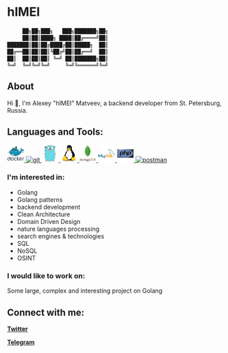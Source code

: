 # hIMEI

         ██╗██╗███╗   ███╗███████╗██╗
         ██║██║████╗ ████║██╔════╝██║
    ███████║██║██╔████╔██║█████╗  ██║
    ██╔══██║██║██║╚██╔╝██║██╔══╝  ██║
    ██║  ██║██║██║ ╚═╝ ██║███████╗██║
    ╚═╝  ╚═╝╚═╝╚═╝     ╚═╝╚══════╝╚═╝

## About

Hi 👋, I'm Alexey "hIMEI" Matveev, a backend developer from St. Petersburg, Russia.
    
## Languages and Tools:

<p align="left"> <a href="https://www.docker.com/" target="_blank"> <img src="https://raw.githubusercontent.com/devicons/devicon/master/icons/docker/docker-original-wordmark.svg" alt="docker" width="40" height="40"/> </a> <a href="https://git-scm.com/" target="_blank"> <img src="https://www.vectorlogo.zone/logos/git-scm/git-scm-icon.svg" alt="git" width="40" height="40"/> </a> <a href="https://golang.org" target="_blank"> <img src="https://raw.githubusercontent.com/devicons/devicon/master/icons/go/go-original.svg" alt="go" width="40" height="40"/> </a> <a href="https://www.linux.org/" target="_blank"> <img src="https://raw.githubusercontent.com/devicons/devicon/master/icons/linux/linux-original.svg" alt="linux" width="40" height="40"/> </a> <a href="https://www.mongodb.com/" target="_blank"> <img src="https://raw.githubusercontent.com/devicons/devicon/master/icons/mongodb/mongodb-original-wordmark.svg" alt="mongodb" width="40" height="40"/> </a> <a href="https://www.mysql.com/" target="_blank"> <img src="https://raw.githubusercontent.com/devicons/devicon/master/icons/mysql/mysql-original-wordmark.svg" alt="mysql" width="40" height="40"/> </a> <a href="https://www.php.net" target="_blank"> <img src="https://raw.githubusercontent.com/devicons/devicon/master/icons/php/php-original.svg" alt="php" width="40" height="40"/> </a> <a href="https://postman.com" target="_blank"> <img src="https://www.vectorlogo.zone/logos/getpostman/getpostman-icon.svg" alt="postman" width="40" height="40"/> </a> </p>


### I'm interested in:

- Golang
- Golang patterns
- backend development
- Clean Architecture
- Domain Driven Design
- nature languages processing
- search engines & technologies
- SQL
- NoSQL
- OSINT

### I would like to work on:

Some large, complex and interesting project on Golang

## Connect with me:

[**Twitter**](https://twitter.com/himei29a)

[**Telegram**](https://t.me/hiMEI29a)

